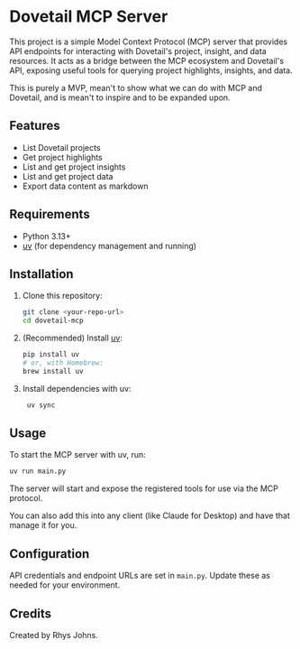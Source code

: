 # Dovetail MCP Server

This project is a simple Model Context Protocol (MCP) server that provides API endpoints for interacting with Dovetail's project, insight, and data resources. It acts as a bridge between the MCP ecosystem and Dovetail's API, exposing useful tools for querying project highlights, insights, and data.

This is purely a MVP, mean't to show what we can do with MCP and Dovetail, and is mean't to inspire and to be expanded upon.

## Features
- List Dovetail projects
- Get project highlights
- List and get project insights
- List and get project data
- Export data content as markdown

## Requirements
- Python 3.13+
- [uv](https://github.com/astral-sh/uv) (for dependency management and running)

## Installation
1. Clone this repository:
   ```sh
   git clone <your-repo-url>
   cd dovetail-mcp
   ```
2. (Recommended) Install [uv](https://github.com/astral-sh/uv):
   ```sh
   pip install uv
   # or, with Homebrew:
   brew install uv
   ```
3. Install dependencies with uv:
   ```sh
    uv sync
   ```

## Usage
To start the MCP server with uv, run:
```sh
uv run main.py
```
The server will start and expose the registered tools for use via the MCP protocol.

You can also add this into any client (like Claude for Desktop) and have that manage it for you.

## Configuration
API credentials and endpoint URLs are set in `main.py`. Update these as needed for your environment.

## Credits
Created by Rhys Johns.
